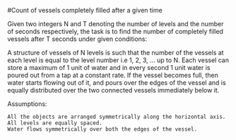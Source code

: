 
#Count of vessels completely filled after a given time


Given two integers N and T denoting the number of levels and the number of seconds respectively, the task is to find the number of completely filled vessels after T seconds under given conditions:

   A structure of vessels of N levels is such that the number of the vessels at each level is equal to the level number i.e 1, 2, 3, … up to N.
    Each vessel can store a maximum of 1 unit of water and in every second 1 unit water is poured out from a tap at a constant rate.
    If the vessel becomes full, then water starts flowing out of it, and pours over the edges of the vessel and is equally distributed over the two connected vessels immediately below it.

Assumptions:

    All the objects are arranged symmetrically along the horizontal axis.
    All levels are equally spaced.
    Water flows symmetrically over both the edges of the vessel.

